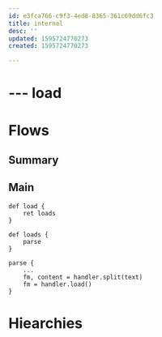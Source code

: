 ```yaml
---
id: e3fca766-c9f3-4ed8-8365-361c69dd6fc3
title: internal
desc: ''
updated: 1595724770273
created: 1595724770273

---
```


# --- load
# Flows
## Summary
## Main


```
def load {
    ret loads
}

def loads {
    parse
}

parse {
    ...
    fm, content = handler.split(text)
    fm = handler.load()
}

```

# Hiearchies
